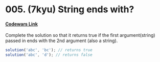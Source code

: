 # 005. (7kyu) String ends with?

#### [Codewars Link](https://www.codewars.com/kata/51f2d1cafc9c0f745c00037d)

Complete the solution so that it returns true if the first argument(string) passed in ends with the 2nd argument (also a string).

```javascript
solution('abc', 'bc'); // returns true
solution('abc', 'd'); // returns false
```
